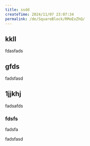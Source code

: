 ```yaml
---
title: ssdd
createTime: 2024/11/07 23:07:34
permalink: /de/SquareBlock/RMoExZhQ/
---
```


## kkll
fdasfads

## gfds
fadsfasd

## 1jjkhj
fadsafds

### fdsfs 
fadsfa


fadsfasd
